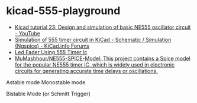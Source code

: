 kicad-555-playground
====================
- [Kicad tutorial 23: Design and simulation of basic NE555 oscillator circuit - YouTube](https://www.youtube.com/watch?v=Nwhi4xumMis)
- [Simulation of 555 timer circuit in KiCad - Schematic / Simulation (Ngspice) - KiCad.info Forums](https://forum.kicad.info/t/simulation-of-555-timer-circuit-in-kicad/21697/3)
- [Led Fader Using 555 Timer Ic](https://www.electronicwings.com/users/AshishAdhikari/projects/3100/led-fader-using-555-timer-ic)
- [MuMashhour/NE555-SPICE-Model: This project contains a Spice model for the popular NE555 timer IC, which is widely used in electronic circuits for generating accurate time delays or oscillations.](https://github.com/MuMashhour/NE555-SPICE-Model)

Astable mode
Monostable mode


Bistable Mode (or Schmitt Trigger)
